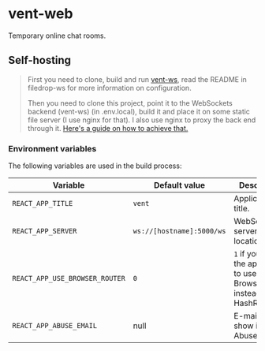 # vent-web

Temporary online chat rooms.

## Self-hosting

> First you need to clone, build and run [vent-ws](https://github.com/mat-sz/vent-ws), read the README in filedrop-ws for more information on configuration.
>
> Then you need to clone this project, point it to the WebSockets backend (vent-ws) (in .env.local), build it and place it on some static file server (I use nginx for that). I also use nginx to proxy the back end through it. [Here's a guide on how to achieve that.](https://www.nginx.com/blog/websocket-nginx/)

### Environment variables

The following variables are used in the build process:

| Variable                       | Default value             | Description                                                                 |
| ------------------------------ | ------------------------- | --------------------------------------------------------------------------- |
| `REACT_APP_TITLE`              | `vent`                    | Application title.                                                          |
| `REACT_APP_SERVER`             | `ws://[hostname]:5000/ws` | WebSockets server location.                                                 |
| `REACT_APP_USE_BROWSER_ROUTER` | `0`                       | `1` if you want the application to use BrowserRouter instead of HashRouter. |
| `REACT_APP_ABUSE_EMAIL`        | null                      | E-mail to show in the Abuse section.                                        |
